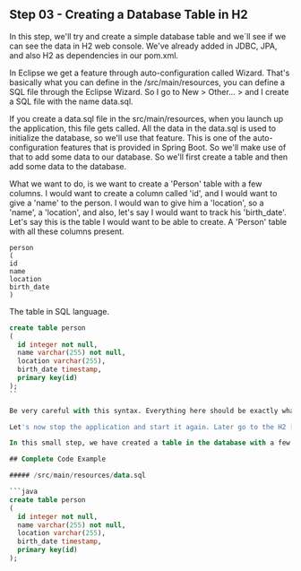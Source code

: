## Step 03 - Creating a Database Table in H2

In this step, we'll try and create a simple database table and we´ll see if we can see the data in H2 web console. We've already added in JDBC, JPA, and also H2 as dependencies in our pom.xml. 

In Eclipse we get a feature through auto-configuration called Wizard. That's basically what you can define in the /src/main/resources, you can define a SQL file through the Eclipse Wizard. So I go to New > Other... > and I create a SQL file with the name data.sql.

If you create a data.sql file in the src/main/resources, when you launch up the application, this file gets called. All the data in the data.sql is used to initialize the database, so we'll use that feature. This is one of the auto-configuration features that is provided in Spring Boot. So we'll make use of that to add some data to our database. So we'll first create a table and then add some data to the database.

What we want to do, is we want to create a 'Person' table with a few columns. I would want to create a column called 'id', and I would want to give a 'name' to the person. I would wan to give him a 'location', so a 'name', a 'location', and also, let's say I would want to track his 'birth_date'. Let's say this is the table I would  want to be able to create. A 'Person' table with all these columns present.

```
person
(
id
name
location
birth_date
)
```

The table in SQL language.

 ```sql
create table person
(
   id integer not null,
   name varchar(255) not null,
   location varchar(255),
   birth_date timestamp,
   primary key(id)
);
``

Be very careful with this syntax. Everything here should be exactly what exactly as what I have typed in here. So you need to have an open bracket '(', a close bracket ')', a semi-colon ';', and all the columns separated by commas. There should not be any comma after the *primary key(id)* instruction. So make sure that you are exactly typing it is in here.

 Let's now stop the application and start it again. Later go to the H2 [web console](http://localhost:8080/h2-console/), and you would see the table PERSON. If you'll do a query 'SELECT * FROM PERSON', you would see that there is no data which is present in here.

In this small step, we have created a table in the database with a few columns which are present in there. In the next step, we would populate some data into it.

## Complete Code Example

##### /src/main/resources/data.sql

```java
create table person
(
   id integer not null,
   name varchar(255) not null,
   location varchar(255),
   birth_date timestamp,
   primary key(id)
);
```